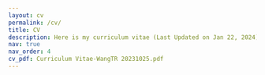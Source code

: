 ```yaml
---
layout: cv
permalink: /cv/
title: CV
description: Here is my curriculum vitae (Last Updated on Jan 22, 2024)
nav: true
nav_order: 4
cv_pdf: Curriculum Vitae-WangTR 20231025.pdf
---
```

